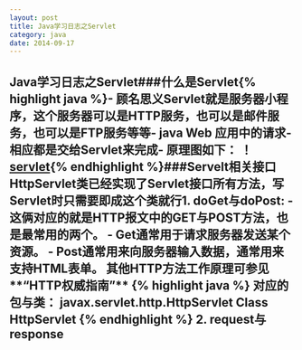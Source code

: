 ```yaml
---
layout: post
title: Java学习日志之Servlet
category: java
date: 2014-09-17
---
```


## Java学习日志之Servlet###什么是Servlet{% highlight java %}- 顾名思义Servlet就是服务器小程序，这个服务器可以是HTTP服务，也可以是邮件服务，也可以是FTP服务等等- java Web 应用中的请求-相应都是交给Servlet来完成- 原理图如下：   ！[servlet](http://www.blogjava.net/images/blogjava_net/fancydeepin/myself/servlet.png){% endhighlight %}###Servelt相关接口    **HttpServlet**类已经实现了Servlet接口所有方法，写Servlet时只需要即成这个类就行1. **doGet**与**doPost**:   - 这俩对应的就是HTTP报文中的GET与POST方法，也是最常用的两个。   - Get通常用于请求服务器发送某个资源。   - Post通常用来向服务器输入数据，通常用来支持HTML表单。   其他HTTP方法工作原理可参见**“HTTP权威指南”**   {% highlight java %}   对应的包与类：   javax.servlet.http.HttpServlet   Class HttpServlet   {% endhighlight %}   2. **request**与**response**
